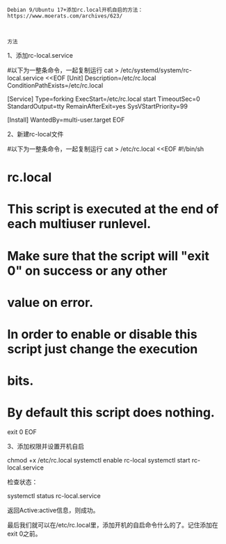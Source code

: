     Debian 9/Ubuntu 17+添加rc.local开机自启的方法：
    https://www.moerats.com/archives/623/
    
     
    
    方法

1、添加rc-local.service

#以下为一整条命令，一起复制运行
cat > /etc/systemd/system/rc-local.service <<EOF
[Unit]
Description=/etc/rc.local
ConditionPathExists=/etc/rc.local
 
[Service]
Type=forking
ExecStart=/etc/rc.local start
TimeoutSec=0
StandardOutput=tty
RemainAfterExit=yes
SysVStartPriority=99
 
[Install]
WantedBy=multi-user.target
EOF

2、新建rc-local文件

#以下为一整条命令，一起复制运行
cat > /etc/rc.local <<EOF
#!/bin/sh
#
# rc.local
#
# This script is executed at the end of each multiuser runlevel.
# Make sure that the script will "exit 0" on success or any other
# value on error.
#
# In order to enable or disable this script just change the execution
# bits.
#
# By default this script does nothing.
 
exit 0
EOF

3、添加权限并设置开机自启

chmod +x /etc/rc.local
systemctl enable rc-local
systemctl start rc-local.service

检查状态：

systemctl status rc-local.service

返回Active:active信息，则成功。

最后我们就可以在/etc/rc.local里，添加开机的自启命令什么的了。记住添加在exit 0之前。

